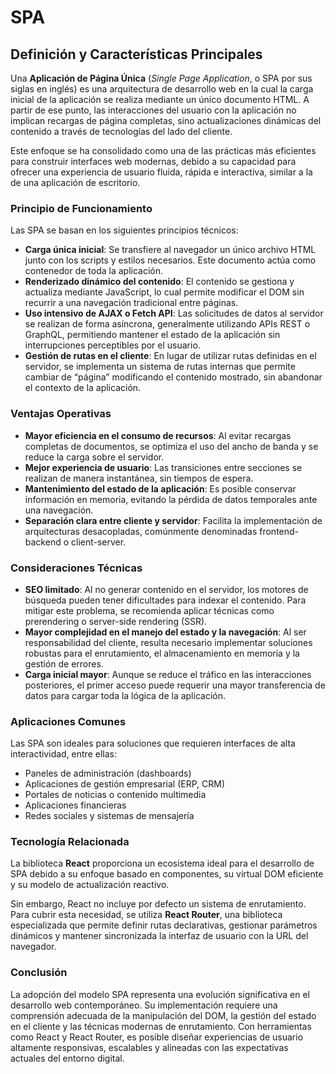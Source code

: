 # SPA

## Definición y Características Principales

Una **Aplicación de Página Única** (*Single Page Application*, o SPA por sus siglas en inglés) es una arquitectura de desarrollo web en la cual la carga inicial de la aplicación se realiza mediante un único documento HTML. A partir de ese punto, las interacciones del usuario con la aplicación no implican recargas de página completas, sino actualizaciones dinámicas del contenido a través de tecnologías del lado del cliente.

Este enfoque se ha consolidado como una de las prácticas más eficientes para construir interfaces web modernas, debido a su capacidad para ofrecer una experiencia de usuario fluida, rápida e interactiva, similar a la de una aplicación de escritorio.

### Principio de Funcionamiento

Las SPA se basan en los siguientes principios técnicos:

- **Carga única inicial**: Se transfiere al navegador un único archivo HTML junto con los scripts y estilos necesarios. Este documento actúa como contenedor de toda la aplicación.
- **Renderizado dinámico del contenido**: El contenido se gestiona y actualiza mediante JavaScript, lo cual permite modificar el DOM sin recurrir a una navegación tradicional entre páginas.
- **Uso intensivo de AJAX o Fetch API**: Las solicitudes de datos al servidor se realizan de forma asíncrona, generalmente utilizando APIs REST o GraphQL, permitiendo mantener el estado de la aplicación sin interrupciones perceptibles por el usuario.
- **Gestión de rutas en el cliente**: En lugar de utilizar rutas definidas en el servidor, se implementa un sistema de rutas internas que permite cambiar de “página” modificando el contenido mostrado, sin abandonar el contexto de la aplicación.

### Ventajas Operativas

- **Mayor eficiencia en el consumo de recursos**: Al evitar recargas completas de documentos, se optimiza el uso del ancho de banda y se reduce la carga sobre el servidor.
- **Mejor experiencia de usuario**: Las transiciones entre secciones se realizan de manera instantánea, sin tiempos de espera.
- **Mantenimiento del estado de la aplicación**: Es posible conservar información en memoria, evitando la pérdida de datos temporales ante una navegación.
- **Separación clara entre cliente y servidor**: Facilita la implementación de arquitecturas desacopladas, comúnmente denominadas frontend-backend o client-server.

### Consideraciones Técnicas

- **SEO limitado**: Al no generar contenido en el servidor, los motores de búsqueda pueden tener dificultades para indexar el contenido. Para mitigar este problema, se recomienda aplicar técnicas como prerendering o server-side rendering (SSR).
- **Mayor complejidad en el manejo del estado y la navegación**: Al ser responsabilidad del cliente, resulta necesario implementar soluciones robustas para el enrutamiento, el almacenamiento en memoria y la gestión de errores.
- **Carga inicial mayor**: Aunque se reduce el tráfico en las interacciones posteriores, el primer acceso puede requerir una mayor transferencia de datos para cargar toda la lógica de la aplicación.

### Aplicaciones Comunes

Las SPA son ideales para soluciones que requieren interfaces de alta interactividad, entre ellas:

- Paneles de administración (dashboards)
- Aplicaciones de gestión empresarial (ERP, CRM)
- Portales de noticias o contenido multimedia
- Aplicaciones financieras
- Redes sociales y sistemas de mensajería

### Tecnología Relacionada

La biblioteca **React** proporciona un ecosistema ideal para el desarrollo de SPA debido a su enfoque basado en componentes, su virtual DOM eficiente y su modelo de actualización reactivo.

Sin embargo, React no incluye por defecto un sistema de enrutamiento. Para cubrir esta necesidad, se utiliza **React Router**, una biblioteca especializada que permite definir rutas declarativas, gestionar parámetros dinámicos y mantener sincronizada la interfaz de usuario con la URL del navegador.

### Conclusión

La adopción del modelo SPA representa una evolución significativa en el desarrollo web contemporáneo. Su implementación requiere una comprensión adecuada de la manipulación del DOM, la gestión del estado en el cliente y las técnicas modernas de enrutamiento. Con herramientas como React y React Router, es posible diseñar experiencias de usuario altamente responsivas, escalables y alineadas con las expectativas actuales del entorno digital.
